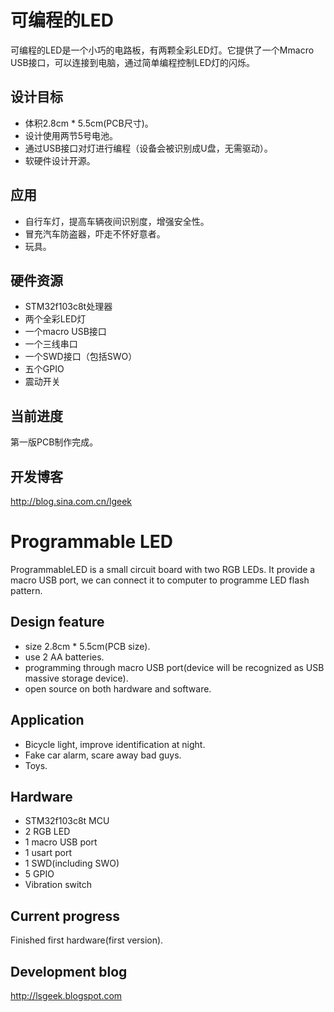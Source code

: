 可编程的LED
===============
可编程的LED是一个小巧的电路板，有两颗全彩LED灯。它提供了一个Mmacro USB接口，可以连接到电脑，通过简单编程控制LED灯的闪烁。

设计目标
--------
* 体积2.8cm * 5.5cm(PCB尺寸)。
* 设计使用两节5号电池。
* 通过USB接口对灯进行编程（设备会被识别成U盘，无需驱动）。
* 软硬件设计开源。

应用
-------
* 自行车灯，提高车辆夜间识别度，增强安全性。
* 冒充汽车防盗器，吓走不怀好意者。
* 玩具。

硬件资源
--------
* STM32f103c8t处理器
* 两个全彩LED灯
* 一个macro USB接口
* 一个三线串口
* 一个SWD接口（包括SWO）
* 五个GPIO
* 震动开关

当前进度
--------
第一版PCB制作完成。

开发博客
--------
<http://blog.sina.com.cn/lgeek>

Programmable LED
===============
ProgrammableLED is a small circuit board with two RGB LEDs. It provide a macro USB port, we can connect it to computer to programme LED flash pattern.

Design feature
--------------
* size 2.8cm * 5.5cm(PCB size).
* use 2 AA batteries.
* programming through macro USB port(device will be recognized as USB massive storage device).
* open source on both hardware and software.

Application
-----------
* Bicycle light, improve identification at night.
* Fake car alarm, scare away bad guys.
* Toys.

Hardware
--------
* STM32f103c8t MCU
* 2 RGB LED
* 1 macro USB port
* 1 usart port
* 1 SWD(including SWO)
* 5 GPIO
* Vibration switch

Current progress
---------------
Finished first hardware(first version).

Development blog
---------------
<http://lsgeek.blogspot.com>

